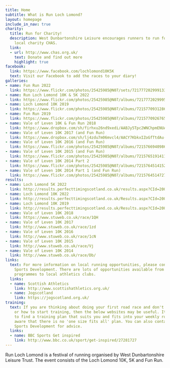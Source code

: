 ```yaml
---
title: Home
subtitle: What is Run Loch Lomond?
layout: homepage
include_in_nav: true
charity:
  title: Run for Charity!
  description: West Dunbartonshire Leisure encourages runners to run for our chosen
    local charity CHAS.
  link:
  - url: http://www.chas.org.uk/
    text: Donate and find out more
    highlight: true
facebook:
  link: https://www.facebook.com/lochlomond10K5K
  text: Visit our Facebook to add the races to your diary!
galleries:
- name: Fun Run 2022
  link: https://www.flickr.com/photos/25425985@N07/sets/72177720299913325/?fbclid=IwAR202nOTVjRABKnkUYIYXRVQWXpE4uLw3-lC02tMzFPc-fmiUPE_9Lboh-g
- name: Run Loch Lomond 10K & 5K 2022
  link: https://www.flickr.com/photos/25425985@N07/albums/72177720299951874?fbclid=IwAR0DnzGovHYUhWZlkozP8fR_fvuaadSv0pqN9rxiohbvQBArLp0jaNfgxZw
- name: Loch Lomond 10K 2019
  link: https://www.flickr.com/photos/25425985@N07/albums/72157709312868872/page8
- name: Fun Run 2019
  link: https://www.flickr.com/photos/25425985@N07/albums/72157709267656387
- name: Vale of Leven 10K & Fun Run 2018
  link: https://www.dropbox.com/sh/firhxu26nd9xedi/AABJy5Tpc2WNChpmENUAriAba?dl=0
- name: Vale of Leven 10K 2017 (and Fun Run)
  link: https://www.dropbox.com/sh/lj4zdu7m06mvcl4/AACY7KbkxIZoGfTtdAu-CpBKa?dl=0
- name: Vale of Leven 10K 2016 (and Fun Run)
  link: https://www.flickr.com/photos/25425985@N07/albums/72157669409866016
- name: Vale of Leven 10K 2015 (and Fun Run)
  link: https://www.flickr.com/photos/25425985@N07/albums/72157651914119123
- name: Vale of Leven 10K 2014 Part 2
  link: https://www.flickr.com/photos/25425985@N07/albums/72157645141524521
- name: Vale of Leven 10K 2014 Part 1 (and Fun Run)
  link: https://www.flickr.com/photos/25425985@N07/albums/72157645147277564
results:
- name: Loch Lomond 5K 2022
  link: http://results.perfecttimingscotland.co.uk/results.aspx?CId=20065&RId=143&EId=2
- name: Loch Lomond 10K 2022
  link: http://results.perfecttimingscotland.co.uk/Results.aspx?CId=20065&RId=143
- name: Loch Lomond 10K 2019
  link: http://results.perfecttimingscotland.co.uk/Results.aspx?CId=20065&RId=6012
- name: Vale of Leven 10K 2018
  link: https://www.stuweb.co.uk/race/1QH
- name: Vale of Leven 10K 2017
  link: http://www.stuweb.co.uk/race/1zd
- name: Vale of Leven 10K 2016
  link: http://www.stuweb.co.uk/race/1cN
- name: Vale of Leven 10K 2015
  link: http://www.stuweb.co.uk/race/Vj
- name: Vale of Leven 10K 2014
  link: http://www.stuweb.co.uk/race/Db/
links:
  text: For more information on local running opportunities, please contact WD Leisure
    Sports Development. There are lots of opportunities available from JogScotland
    programmes to local athletics clubs.
  links:
  - name: Scottish Athletics
    link: http://www.scottishathletics.org.uk/
  - name: Jogscotland
    link: https://jogscotland.org.uk/
training:
  text: If you are thinking about doing your first road race and don't know where
    or how to start training, then the below websites may be useful. It's important
    to find a training plan that suits you and fits into your weekly routine so be
    aware that there is no 'one size fits all' plan. You can also contact WD Leisure
    Sports Development for advice.
  links:
  - name: BBC Sports Get inspired
    link: http://www.bbc.co.uk/sport/get-inspired/27281727
---
```


Run Loch Lomond is a festival of running organised by West Dunbartonshire Leisure Trust. The event consists of the Loch Lomond 10K, 5K and Fun Run.